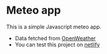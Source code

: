 # Meteo app

This is a simple Javascript meteo app.

-   Data fetched from [OpenWeather](https://openweathermap.org/api)
-   You can test this project on [netlify](https://meteo-miniproject.netlify.app/)
